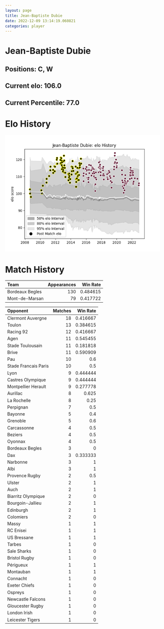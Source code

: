 ```yaml
---  
layout: page  
title: Jean-Baptiste Dubie  
date: 2022-12-09 13:14:19.060821  
categories: player  
---
```

# Jean-Baptiste Dubie

## Positions: C, W

## Current elo: 106.0

## Current Percentile: 77.0

# Elo History


![elo history](history_Jean-BaptisteDubie.png)
# Match History


| Team            |   Appearances |   Win Rate |
|:----------------|--------------:|-----------:|
| Bordeaux Begles |           130 |   0.484615 |
| Mont-de-Marsan  |            79 |   0.417722 |

| Opponent             |   Matches |   Win Rate |
|:---------------------|----------:|-----------:|
| Clermont Auvergne    |        18 |   0.416667 |
| Toulon               |        13 |   0.384615 |
| Racing 92            |        12 |   0.416667 |
| Agen                 |        11 |   0.545455 |
| Stade Toulousain     |        11 |   0.181818 |
| Brive                |        11 |   0.590909 |
| Pau                  |        10 |   0.6      |
| Stade Francais Paris |        10 |   0.5      |
| Lyon                 |         9 |   0.444444 |
| Castres Olympique    |         9 |   0.444444 |
| Montpellier Herault  |         9 |   0.277778 |
| Aurillac             |         8 |   0.625    |
| La Rochelle          |         8 |   0.25     |
| Perpignan            |         7 |   0.5      |
| Bayonne              |         5 |   0.4      |
| Grenoble             |         5 |   0.6      |
| Carcassonne          |         4 |   0.5      |
| Beziers              |         4 |   0.5      |
| Oyonnax              |         4 |   0.5      |
| Bordeaux Begles      |         3 |   0        |
| Dax                  |         3 |   0.333333 |
| Narbonne             |         3 |   1        |
| Albi                 |         3 |   1        |
| Provence Rugby       |         2 |   0.5      |
| Ulster               |         2 |   1        |
| Auch                 |         2 |   1        |
| Biarritz Olympique   |         2 |   0        |
| Bourgoin-Jallieu     |         2 |   1        |
| Edinburgh            |         2 |   1        |
| Colomiers            |         2 |   0        |
| Massy                |         1 |   1        |
| RC Enisei            |         1 |   1        |
| US Bressane          |         1 |   1        |
| Tarbes               |         1 |   0        |
| Sale Sharks          |         1 |   0        |
| Bristol Rugby        |         1 |   0        |
| Périgueux            |         1 |   1        |
| Montauban            |         1 |   1        |
| Connacht             |         1 |   0        |
| Exeter Chiefs        |         1 |   0        |
| Ospreys              |         1 |   0        |
| Newcastle Falcons    |         1 |   0        |
| Gloucester Rugby     |         1 |   0        |
| London Irish         |         1 |   0        |
| Leicester Tigers     |         1 |   0        |